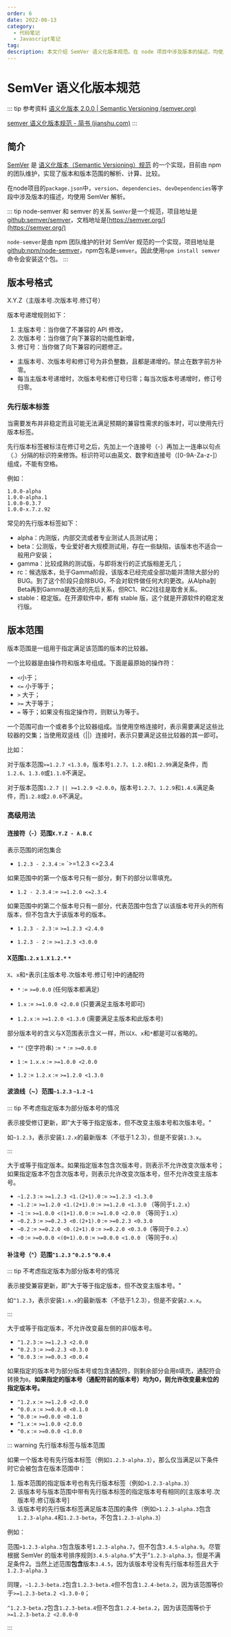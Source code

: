```yaml
---
order: 6
date: 2022-06-13
category:
  - 代码笔记
  - Javascript笔记
tag:
description: 本文介绍 SemVer 语义化版本规范。在 node 项目中涉及版本的描述，均使用 SemVer 解析。
---
```

# SemVer 语义化版本规范

::: tip 参考资料
[语义化版本 2.0.0 | Semantic Versioning (semver.org)](https://semver.org/lang/zh-CN/)

[semver 语义化版本规范 - 简书 (jianshu.com)](https://www.jianshu.com/p/a7490344044f)
:::

## 简介

[SemVer](https://github.com/npm/node-semver) 是 [语义化版本（Semantic Versioning）规范](http://semver.org/lang/zh-CN/) 的一个实现，目前由 npm 的团队维护，实现了版本和版本范围的解析、计算、比较。

在node项目的`package.json`中，`version`、`dependencies`、`devDependencies`等字段中涉及版本的描述，均使用 SemVer 解析。

::: tip node-semver 和 semver 的关系
`SemVer`是一个规范，项目地址是[github:semver/semver](https://github.com/semver/semver)，文档地址是[https://semver.org/](https://semver.org/)

`node-semver`是由 npm 团队维护的针对 SemVer 规范的一个实现，项目地址是[github:npm/node-semver](https://github.com/npm/node-semver)，npm包名是`semver`。因此使用`npm install semver`命令会安装这个包。
:::

## 版本号格式

X.Y.Z（主版本号.次版本号.修订号）

版本号递增规则如下：

1. 主版本号：当你做了不兼容的 API 修改，
2. 次版本号：当你做了向下兼容的功能性新增，
3. 修订号：当你做了向下兼容的问题修正。

- 主版本号、次版本号和修订号为非负整数，且都是递增的。禁止在数字前方补零。
- 每当主版本号递增时，次版本号和修订号归零；每当次版本号递增时，修订号归零。

### 先行版本标签

当需要发布并非稳定而且可能无法满足预期的兼容性需求的版本时，可以使用先行版本标签。

先行版本标签被标注在修订号之后，先加上一个连接号（-）再加上一连串以句点（.）分隔的标识符来修饰。标识符可以由英文、数字和连接号（[0-9A-Za-z-]）组成，不能有空格。

例如：

```plain
1.0.0-alpha
1.0.0-alpha.1
1.0.0-0.3.7
1.0.0-x.7.z.92
```

常见的先行版本标签如下：

- alpha：内测版，内部交流或者专业测试人员测试用；
- beta：公测版，专业爱好者大规模测试用，存在一些缺陷，该版本也不适合一般用户安装；
- gamma：比较成熟的测试版，与即将发行的正式版相差无几；
- rc：候选版本，处于Gamma阶段，该版本已经完成全部功能并清除大部分的BUG。到了这个阶段只会除BUG，不会对软件做任何大的更改。从Alpha到Beta再到Gamma是改进的先后关系，但RC1、RC2往往是取舍关系。
- stable：稳定版。在开源软件中，都有 stable 版，这个就是开源软件的稳定发行版。

## 版本范围

版本范围是一组用于指定满足该范围的版本的比较器。

一个比较器是由操作符和版本号组成。下面是最原始的操作符：

- `<`小于；
- `<=` 小于等于；
- `>` 大于；
- `>=` 大于等于；
- `=` 等于；如果没有指定操作符，则默认为等于。

一个范围可由一个或者多个比较器组成。当使用空格连接时，表示需要满足这些比较器的交集；当使用双竖线（||）连接时，表示只要满足这些比较器的其一即可。

比如：

对于版本范围`>=1.2.7 <1.3.0`，版本号`1.2.7`、`1.2.8`和`1.2.99`满足条件，而`1.2.6`、`1.3.0`或`1.1.0`不满足。

对于版本范围`1.2.7 || >=1.2.9 <2.0.0`，版本号`1.2.7`、`1.2.9`和`1.4.6`满足条件，而`1.2.8`或`2.0.0`不满足。

### 高级用法

#### 连接符（-）范围`X.Y.Z - A.B.C`

表示范围的闭包集合

- `1.2.3 - 2.3.4` := `>=1.2.3 <=2.3.4

如果范围中的第一个版本号只有一部分，剩下的部分以零填充。

- `1.2 - 2.3.4` := `>=1.2.0 <=2.3.4`

如果范围中的第二个版本号只有一部分，代表范围中包含了以该版本号开头的所有版本，但不包含大于该版本号的版本。

- `1.2.3 - 2.3` := `>=1.2.3 <2.4.0`

- `1.2.3 - 2` := `>=1.2.3 <3.0.0`

#### X范围`1.2.x` `1.X` `1.2.*` `*`

`X`、`x`和`*`表示[主版本号.次版本号.修订号]中的通配符

- `*` := `>=0.0.0` (任何版本都满足)

- `1.x` := `>=1.0.0 <2.0.0` (只要满足主版本号即可)

- `1.2.x` := `>=1.2.0 <1.3.0` (需要满足主版本和此版本号)

部分版本号的含义与X范围表示含义一样，所以`X`、`x`和`*`都是可以省略的。

- `""` (空字符串) := `*` := `>=0.0.0`

- `1` := `1.x.x` := `>=1.0.0 <2.0.0`

- `1.2` := `1.2.x` := `>=1.2.0 <1.3.0`

#### 波浪线（~）范围`~1.2.3` `~1.2` `~1`

::: tip 不考虑指定版本为部分版本号的情况

表示接受修订更新，即"大于等于指定版本，但不改变主版本号和次版本号。"

如`~1.2.3`，表示安装`1.2.x`的最新版本（不低于1.2.3），但是不安装`1.3.x`。

:::

大于或等于指定版本。如果指定版本包含次版本号，则表示不允许改变次版本号；如果指定版本不包含次版本号，则表示允许改变次版本号，但不允许改变主版本号。

- `~1.2.3` := `>=1.2.3 <1.(2+1).0` := `>=1.2.3 <1.3.0`
- `~1.2` := `>=1.2.0 <1.(2+1).0` := `>=1.2.0 <1.3.0` （等同于`1.2.x`）
- `~1` := `>=1.0.0 <(1+1).0.0` := `>=1.0.0 <2.0.0` （等同于`1.x`）
- `~0.2.3` := `>=0.2.3 <0.(2+1).0` := `>=0.2.3 <0.3.0`
- `~0.2` := `>=0.2.0 <0.(2+1).0` := `>=0.2.0 <0.3.0`（等同于`0.2.x`）
- `~0` := `>=0.0.0 <(0+1).0.0` := `>=0.0.0 <1.0.0` （等同于`0.x`）

#### 补注号（^）范围`^1.2.3` `^0.2.5` `^0.0.4`

::: tip 不考虑指定版本为部分版本号的情况

表示接受兼容更新，即"大于等于指定版本，但不改变主版本号。"

如`^1.2.3`，表示安装`1.x.x`的最新版本（不低于1.2.3），但是不安装`2.x.x`。

:::

大于或等于指定版本，不允许改变最左侧的非0版本号。

- `^1.2.3` := `>=1.2.3 <2.0.0`
- `^0.2.3` := `>=0.2.3 <0.3.0`
- `^0.0.3` := `>=0.0.3 <0.0.4`

如果指定的版本号为部分版本号或包含通配符，则剩余部分会用`0`填充，通配符会转换为`0`。**如果指定的版本号（通配符前的版本号）均为0，则允许改变最末位的指定版本号。**

- `^1.2.x` := `>=1.2.0 <2.0.0`
- `^0.0.x` := `>=0.0.0 <0.1.0`
- `^0.0` := `>=0.0.0 <0.1.0`
- `^1.x` := `>=1.0.0 <2.0.0`
- `^0.x` := `>=0.0.0 <1.0.0`

::: warning 先行版本标签与版本范围

如果一个版本号有先行版本标签（例如`1.2.3-alpha.3`），那么仅当满足以下条件时它会被包含在版本范围中：

1. 版本范围的指定版本号也有先行版本标签（例如`>1.2.3-alpha.3`）
2. 该版本号与版本范围中带有先行版本标签的指定版本号有相同的[主版本号.次版本号.修订版本号]
3. 该版本号的先行版本标签满足版本范围的条件（例如`>1.2.3-alpha.3`包含`1.2.3-alpha.4`和`1.2.3-beta`，不包含`1.2.3-alpha.3`）

例如：

范围`>1.2.3-alpha.3`包含版本号`1.2.3-alpha.7`，但不包含`3.4.5-alpha.9`。尽管根据 SemVer 的版本号排序规则`3.4.5-alpha.9`"大于"`1.2.3-alpha.3`，但是不满足条件2。当然上述范围**包含**版本`3.4.5`，因为该版本号没有先行版本标签且大于`1.2.3-alpha.3`

同理，`~1.2.3-beta.2`包含`1.2.3-beta.4`但不包含`1.2.4-beta.2`，因为该范围等价于`>=1.2.3-beta.2 <1.3.0-0`；

`^1.2.3-beta.2`包含`1.2.3-beta.4`但不包含`1.2.4-beta.2`，因为该范围等价于`>=1.2.3-beta.2 <2.0.0-0`

:::
